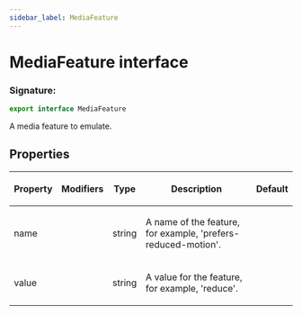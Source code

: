 ```yaml
---
sidebar_label: MediaFeature
---
```


# MediaFeature interface

### Signature:

```typescript
export interface MediaFeature
```

A media feature to emulate.

## Properties

<table><thead><tr><th>

Property

</th><th>

Modifiers

</th><th>

Type

</th><th>

Description

</th><th>

Default

</th></tr></thead>
<tbody><tr><td>

<span id="name">name</span>

</td><td>

</td><td>

string

</td><td>

A name of the feature, for example, 'prefers-reduced-motion'.

</td><td>

</td></tr>
<tr><td>

<span id="value">value</span>

</td><td>

</td><td>

string

</td><td>

A value for the feature, for example, 'reduce'.

</td><td>

</td></tr>
</tbody></table>

